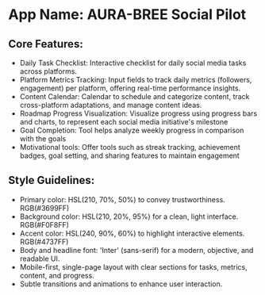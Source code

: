 # **App Name**: AURA-BREE Social Pilot

## Core Features:

- Daily Task Checklist: Interactive checklist for daily social media tasks across platforms.
- Platform Metrics Tracking: Input fields to track daily metrics (followers, engagement) per platform, offering real-time performance insights.
- Content Calendar: Calendar to schedule and categorize content, track cross-platform adaptations, and manage content ideas.
- Roadmap Progress Visualization: Visualize progress using progress bars and charts, to represent each social media initiative's milestone
- Goal Completion: Tool helps analyze weekly progress in comparison with the goals
- Motivational tools: Offer tools such as streak tracking, achievement badges, goal setting, and sharing features to maintain engagement

## Style Guidelines:

- Primary color: HSL(210, 70%, 50%) to convey trustworthiness.  RGB(#3699FF)
- Background color: HSL(210, 20%, 95%) for a clean, light interface. RGB(#F0F8FF)
- Accent color: HSL(240, 90%, 60%) to highlight interactive elements. RGB(#4737FF)
- Body and headline font: 'Inter' (sans-serif) for a modern, objective, and readable UI.
- Mobile-first, single-page layout with clear sections for tasks, metrics, content, and progress.
- Subtle transitions and animations to enhance user interaction.